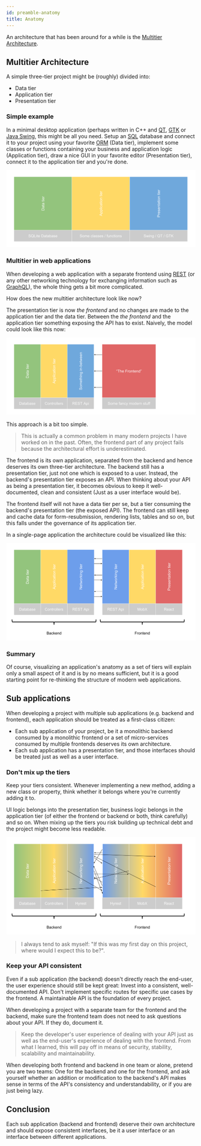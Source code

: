 ```yaml
---
id: preamble-anatomy
title: Anatomy
---
```


An architecture that has been around for a while is the [Multitier Architecture](https://en.wikipedia.org/wiki/Multitier_architecture#Three-tier_architecture).

## Multitier Architecture

A simple three-tier project might be (roughly) divided into:

- Data tier
- Application tier
- Presentation tier

### Simple example

In a minimal desktop application (perhaps written in C++ and [QT](https://www.qt.io/), [GTK](https://www.gtk.org/) or [Java Swing](https://docs.oracle.com/javase/tutorial/uiswing/), this might be all you need.
Setup an [SQL](https://www.sqlite.org/index.html) database and connect it to your project using your favorite [ORM](introduction-architectural-inspirations#use-an-orm) (Data tier), implement some classes or functions containing your business and application logic (Application tier), draw a nice GUI in your favorite editor (Presentation tier), connect it to the application tier and you're done.

![Simple three tier application](assets/layers-initial.svg)

### Multitier in web applications

When developing a web application with a separate frontend using [REST](https://en.wikipedia.org/wiki/Representational_state_transfer) (or any other networking technology for exchanging information such as [GraphQL](https://graphql.org/)), the whole thing gets a bit more complicated.

How does the new multitier architecture look like now?

The presentation tier is now *the frontend* and no changes are made to the application tier and the data tier.
Between the *the frontend* and the application tier something exposing the API has to exist.
Naively, the model could look like this now:

![Naive new model](assets/layers-wrong.svg)

This approach is a bit too simple.

> This is actually a common problem in many modern projects I have worked on in the past.
> Often, the frontend part of any project fails because the architectural effort is underestimated.

The frontend is its own application, separated from the backend and hence deserves its own three-tier architecture.
The backend still has a presentation tier, just not one which is exposed to a user.
Instead, the backend's presentation tier exposes an API.
When thinking about your API as being a presentation tier, it becomes obvious to keep it well-documented, clean and consistent (Just as a user interface would be).

The frontend itself will not have a data tier per se, but a tier consuming the backend's presentation tier (the exposed API).
The frontend can still keep and cache data for form-resubmission, rendering lists, tables and so on, but this falls under the governance of its application tier.

In a single-page application the architecture could be visualized like this:

![Correct new model](assets/layers-correct.svg)

### Summary

Of course, visualizing an application's anatomy as a set of tiers will explain only a small aspect of it and is by no means sufficient, but it is a good starting point for re-thinking the structure of modern web applications.

## Sub applications

When developing a project with multiple sub applications (e.g. backend and frontend), each application should be treated as a first-class citizen:

- Each sub application of your project, be it a monolithic backend consumed by a monolithic frontend or a set of micro-services consumed by multiple frontends deserves its own architecture.
- Each sub application has a presentation tier, and those interfaces should be treated just as well as a user interface.

### Don't mix up the tiers

Keep your tiers consistent.
Whenever implementing a new method, adding a new class or property, think whether it belongs where you're currently adding it to.

UI logic belongs into the presentation tier, business logic belongs in the application tier (of either the frontend or backend or both, think carefully) and so on.
When mixing up the tiers you risk building up technical debt and the project might become less readable.

![Correct new model](assets/layers-mixed.svg)

> I always tend to ask myself: "If this was my first day on this project, where would I expect this to be?".

### Keep your API consistent

Even if a sub application (the backend) doesn't directly reach the end-user, the user experience should still be kept great: Invest into a consistent, well-documented API.
Don't implement specific routes for specific use cases by the frontend.
A maintainable API is the foundation of every project.

When developing a project with a separate team for the frontend and the backend, make sure the frontend team does not need to ask questions about your API.
If they do, document it.

> Keep the developer's user experience of dealing with your API just as well as the end-user's experience of dealing with the frontend.
> From what I learned, this will pay off in means of security, stability, scalability and maintainability.

When developing both frontend and backend in one team or alone, pretend you are two teams: One for the backend and one for the frontend, and ask yourself whether an addition
or modification to the backend's API makes sense in terms of the API's consistency and understandability, or if you are just being lazy.

## Conclusion

Each sub application (backend and frontend) deserve their own architecture and should expose consistent interfaces, be it a user interface or an interface between different applications.
